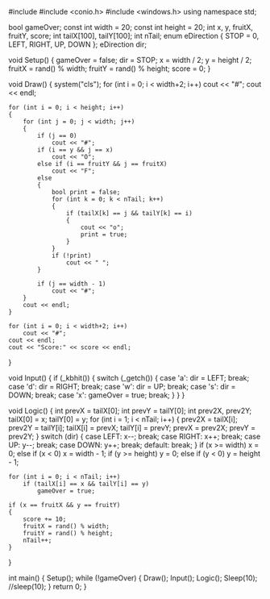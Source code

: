#include <iostream>
#include <conio.h>
#include <windows.h>
using namespace std;

bool gameOver;
const int width = 20;
const int height = 20;
int x, y, fruitX, fruitY, score;
int tailX[100], tailY[100];
int nTail;
enum eDirection { STOP = 0, LEFT, RIGHT, UP, DOWN };
eDirection dir;

void Setup()
{
    gameOver = false;
    dir = STOP;
    x = width / 2;
    y = height / 2;
    fruitX = rand() % width;
    fruitY = rand() % height;
    score = 0;
}

void Draw()
{
    system("cls");
    for (int i = 0; i < width+2; i++)
        cout << "#";
    cout << endl;

    for (int i = 0; i < height; i++)
    {
        for (int j = 0; j < width; j++)
        {
            if (j == 0)
                cout << "#";
            if (i == y && j == x)
                cout << "O";
            else if (i == fruitY && j == fruitX)
                cout << "F";
            else
            {
                bool print = false;
                for (int k = 0; k < nTail; k++)
                {
                    if (tailX[k] == j && tailY[k] == i)
                    {
                        cout << "o";
                        print = true;
                    }
                }
                if (!print)
                    cout << " ";
            }

            if (j == width - 1)
                cout << "#";
        }
        cout << endl;
    }

    for (int i = 0; i < width+2; i++)
        cout << "#";
    cout << endl;
    cout << "Score:" << score << endl;
}

void Input()
{
    if (_kbhit())
    {
        switch (_getch())
        {
        case 'a':
            dir = LEFT;
            break;
        case 'd':
            dir = RIGHT;
            break;
        case 'w':
            dir = UP;
            break;
        case 's':
            dir = DOWN;
            break;
        case 'x':
            gameOver = true;
            break;
        }
    }
}

void Logic()
{
    int prevX = tailX[0];
    int prevY = tailY[0];
    int prev2X, prev2Y;
    tailX[0] = x;
    tailY[0] = y;
    for (int i = 1; i < nTail; i++)
    {
        prev2X = tailX[i];
        prev2Y = tailY[i];
        tailX[i] = prevX;
        tailY[i] = prevY;
        prevX = prev2X;
        prevY = prev2Y;
    }
    switch (dir)
    {
    case LEFT:
        x--;
        break;
    case RIGHT:
        x++;
        break;
    case UP:
        y--;
        break;
    case DOWN:
        y++;
        break;
    default:
        break;
    }
    if (x >= width) x = 0; else if (x < 0) x = width - 1;
    if (y >= height) y = 0; else if (y < 0) y = height - 1;

    for (int i = 0; i < nTail; i++)
        if (tailX[i] == x && tailY[i] == y)
            gameOver = true;

    if (x == fruitX && y == fruitY)
    {
        score += 10;
        fruitX = rand() % width;
        fruitY = rand() % height;
        nTail++;
    }
}

int main()
{
    Setup();
    while (!gameOver)
    {
        Draw();
        Input();
        Logic();
        Sleep(10); //sleep(10);
    }
    return 0;
}
